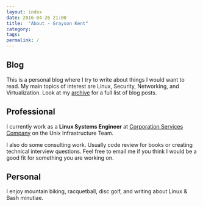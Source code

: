 ```yaml
---
layout: index
date: 2016-04-26 21:00
title:  "About - Grayson Kent"
category:
tags:
permalink: /
---
```

Blog
------
This is a personal blog where I try to write about things I would want to read. 
My main topics of interest are Linux, Security, Networking, and Virtualization. Look at my [archive](/archive) for a full list of blog posts.


Professional
-----------------
I currently work as a **Linux Systems Engineer** at [Corporation Services Company](https://www.cscglobal.com/cscglobal/home/) on the Unix Infrastructure Team.

I also do some consulting work. Usually code review for books or creating technical interview questions. Feel free to email me if you think I would be a good fit for something you are working on. 

Personal
------------
I enjoy mountain biking, racquetball, disc golf, and writing about Linux & Bash minutiae.

